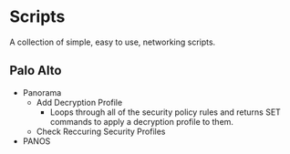 # Scripts
A collection of simple, easy to use, networking scripts.

## Palo Alto
- Panorama
    - Add Decryption Profile
        - Loops through all of the security policy rules and returns SET commands to apply a decryption profile to them.
    - Check Reccuring Security Profiles
- PANOS